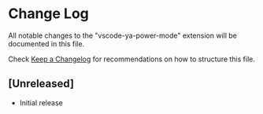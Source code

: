 # Change Log

All notable changes to the "vscode-ya-power-mode" extension will be documented in this file.

Check [Keep a Changelog](http://keepachangelog.com/) for recommendations on how to structure this file.

## [Unreleased]

- Initial release